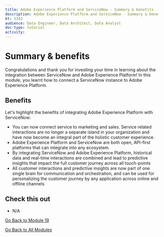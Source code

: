 ```yaml
---
title: Adobe Experience Platform and ServiceNow - Summary & benefits
description: Adobe Experience Platform and ServiceNow - Summary & benefits
kt: 5342
audience: Data Engineer, Data Architect, Data Analyst
doc-type: tutorial
activity: 
---
```


# Summary & benefits

Congratulations and thank you for investing your time in learning about the integration between ServiceNow and Adobe Experience Platform! 
In this module, you learnt how to connect a ServiceNow instance to Adobe Experience Platform.

## Benefits

Let's highlight the benefits of integrating Adobe Experience Platform with ServiceNow:

- You can now connect service to marketing and sales. Service related interactions are no longer a separate island in your organization and have now become an integral part of the holistic customer experience.
- Adobe Experience Platform and ServiceNow are both open, API-first platforms that can integrate into any ecosystem.
- By integrating ServiceNow and Adobe Experience Platform, historical data and real-time interactions are combined and lead to predictive insights that impact the full customer journey across all touch-points
- All customer interactions and predictive insights are now part of one single brain for communication and orchestration, and can be used for personalizing the customer journey by any application across online and offline channels

## Check this out

- N/A

[Go Back to Module 19](./call-center-servicenow.md)

[Go Back to All Modules](./../../overview.md)
